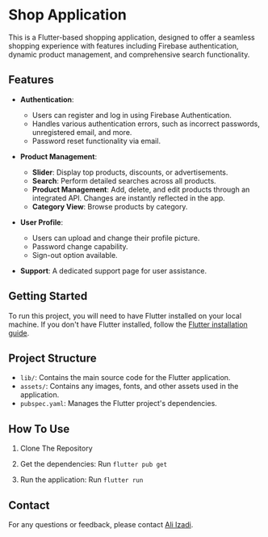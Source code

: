 # Shop Application

This is a Flutter-based shopping application, designed to offer a seamless shopping experience with features including Firebase authentication, dynamic product management, and comprehensive search functionality.

## Features

- **Authentication**: 
  - Users can register and log in using Firebase Authentication.
  - Handles various authentication errors, such as incorrect passwords, unregistered email, and more.
  - Password reset functionality via email.

- **Product Management**:
  - **Slider**: Display top products, discounts, or advertisements.
  - **Search**: Perform detailed searches across all products.
  - **Product Management**: Add, delete, and edit products through an integrated API. Changes are instantly reflected in the app.
  - **Category View**: Browse products by category.

- **User Profile**:
  - Users can upload and change their profile picture.
  - Password change capability.
  - Sign-out option available.

- **Support**: A dedicated support page for user assistance.

## Getting Started

To run this project, you will need to have Flutter installed on your local machine. If you don't have Flutter installed, follow the [Flutter installation guide](https://flutter.dev/docs/get-started/install).

## Project Structure

- `lib/`: Contains the main source code for the Flutter application.
- `assets/`: Contains any images, fonts, and other assets used in the application.
- `pubspec.yaml`: Manages the Flutter project's dependencies.

## How To Use

1. Clone The Repository

2. Get the dependencies: Run `flutter pub get`

3. Run the application: Run `flutter run`

## Contact

For any questions or feedback, please contact [Ali Izadi](mailto:ali.izadi.ce@gmail.com).
